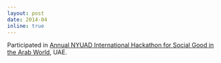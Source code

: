 ```yaml
---
layout: post
date: 2014-04
inline: true
---
```


Participated in <a href="https://sites.nyuad.nyu.edu/hackathon/index.php/previous-hackathons/the-annual-nyuad-international-hackathon-for-social-good-in-the-arab-world-2014/"> Annual NYUAD International Hackathon for Social Good in the Arab World</a>, UAE.
